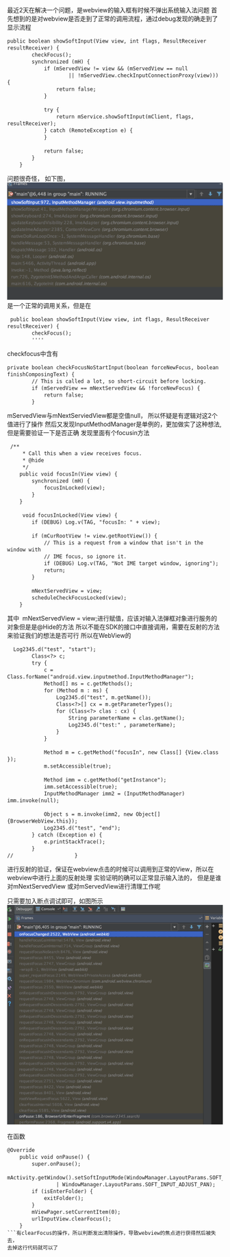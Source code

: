 最近2天在解决一个问题，是webview的输入框有时候不弹出系统输入法问题
首先想到的是对webview是否走到了正常的调用流程，通过debug发现的确走到了显示流程
```
public boolean showSoftInput(View view, int flags, ResultReceiver resultReceiver) {
        checkFocus();
        synchronized (mH) {
            if (mServedView != view && (mServedView == null
                    || !mServedView.checkInputConnectionProxy(view))) {
                return false;
            }

            try {
                return mService.showSoftInput(mClient, flags, resultReceiver);
            } catch (RemoteException e) {
            }
            
            return false;
        }
    }
```
问题很奇怪， 如下图，
![调用堆栈](https://github.com/qixinmin/docs/blob/master/pics/webview_pop_stack.png)
是一个正常的调用关系，但是在
```
 public boolean showSoftInput(View view, int flags, ResultReceiver resultReceiver) {
        checkFocus();
        ''''
```

checkfocus中含有
```
private boolean checkFocusNoStartInput(boolean forceNewFocus, boolean finishComposingText) {
        // This is called a lot, so short-circuit before locking.
        if (mServedView == mNextServedView && !forceNewFocus) {
            return false;
        }
```
mServedView与mNextServiedView都是空值null， 所以怀疑是有逻辑对这2个值进行了操作
然后又发现InputMethodManager是单例的，更加做实了这种想法,但是需要验证一下是否正确
发现里面有个focusin方法
```
 /**
     * Call this when a view receives focus.
     * @hide
     */
    public void focusIn(View view) {
        synchronized (mH) {
            focusInLocked(view);
        }
    }
    
     void focusInLocked(View view) {
        if (DEBUG) Log.v(TAG, "focusIn: " + view);

        if (mCurRootView != view.getRootView()) {
            // This is a request from a window that isn't in the window with
            // IME focus, so ignore it.
            if (DEBUG) Log.v(TAG, "Not IME target window, ignoring");
            return;
        }

        mNextServedView = view;
        scheduleCheckFocusLocked(view);
    }
```
其中   mNextServedView = view;进行赋值，应该对输入法弹框对象进行服务的对象但是是@Hide的方法
所以不能在SDK的接口中直接调用，需要在反射的方法来验证我们的想法是否可行
所以在WebView的
```public boolean onTouchEvent(MotionEvent event) {
  Log2345.d("test", "start");
        Class<?> c;
        try {
            c = Class.forName("android.view.inputmethod.InputMethodManager");
            Method[] ms = c.getMethods();
            for (Method m : ms) {
                Log2345.d("test", m.getName());
                Class<?>[] cx = m.getParameterTypes();
                for (Class<?> clas : cx) {
                    String parameterName = clas.getName();
                    Log2345.d("test:" , parameterName);
                }
            }

            Method m = c.getMethod("focusIn", new Class[] {View.class });
            m.setAccessible(true);

            Method imm = c.getMethod("getInstance");
            imm.setAccessible(true);
            InputMethodManager imm2 = (InputMethodManager) imm.invoke(null);

            Object s = m.invoke(imm2, new Object[] {BrowserWebView.this});
            Log2345.d("test", "end");
        } catch (Exception e) {
            e.printStackTrace();
        }
//                    }
```
进行反射的验证，保证在webview点击的时候可以调用到正常的View，所以在webview中进行上面的反射处理
实验证明的确可以正常显示输入法的， 但是是谁对mNextServedView 或对mServedView进行清理工作呢

只需要加入断点调试即可，如图所示
![](https://github.com/qixinmin/docs/blob/master/pics/%E8%B0%83%E7%94%A8%E5%A0%86%E6%A0%88.png)

在函数
```
@Override
    public void onPause() {
        super.onPause();
        mActivity.getWindow().setSoftInputMode(WindowManager.LayoutParams.SOFT_INPUT_ADJUST_RESIZE
                | WindowManager.LayoutParams.SOFT_INPUT_ADJUST_PAN);
        if (isEnterFolder) {
            exitFolder();
        }
        mViewPager.setCurrentItem(0);
        urlInputView.clearFocus();
    }
```有clearFocus的操作，所以判断发出清除操作，导致webview的焦点进行获得然后被失去，
去掉这行代码就可以了
    
